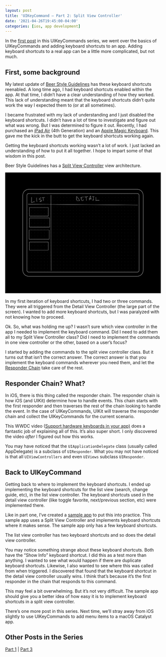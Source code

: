 ```yaml
---
layout: post
title: 'UIKeyCommand — Part 2: Split View Controller'
date: '2021-04-26T19:45:00-04:00'
categories: [ios, app development]
---
```


In the [first post](/2021/04/22/uikeycommand-part-1/) in this UIKeyCommands series, we went over the basics of UIKeyCommands and adding keyboard shortcuts to an app. Adding keyboard shortcuts to a real app can be a little more complicated, but not much. 

## First, some background

My latest update of [Beer Style Guidelines](https://www.beerstyleguidelines.app) has these keyboard shortcuts reenabled. A long time ago, I had keyboard shortcuts enabled within the app. At that time, I didn’t have a clear understanding of how they worked. This lack of understanding meant that the keyboard shortcuts didn’t quite work the way I expected them to (or at all sometimes). 

I became frustrated with my lack of understanding and I just disabled the keyboard shortcuts. I didn’t have a lot of time to investigate and figure out what was wrong. But I was determined to figure it out. Recently, I had purchased an [iPad Air](https://www.apple.com/ipad-air/) (4th Generation) and an [Apple Magic Keyboard](https://www.apple.com/ipad-keyboards/). This gave me the kick in the butt to get the keyboard shortcuts working again. 

Getting the keyboard shortcuts working wasn’t a lot of work. I just lacked an understanding of how to put it all together. I hope to impart some of that wisdom in this post. 

Beer Style Guidelines has a [Split View Controller](https://developer.apple.com/documentation/uikit/uisplitviewcontroller) view architecture. 

![Split View Controller Wireframe](/public/images/2021-uikeycommand-2/wireframe.png)

In my first iteration of keyboard shortcuts, I had two or three commands. They were all triggered from the Detail View Controller (the large part of the screen). I wanted to add more keyboard shortcuts, but I was paralyzed with not knowing how to proceed.

Ok. So, what was holding me up? I wasn’t sure which view controller in the app I needed to implement the keyboard command. Did I need to add them all to my Split View Controller class? Did I need to implement the commands in one view controller or the other, based on a user’s focus? 

I started by adding the commands to the split view controller class. But it turns out that isn’t the correct answer. The correct answer is that you implement the keyboard commands wherever you need them, and let the [Responder Chain](https://developer.apple.com/documentation/uikit/touches_presses_and_gestures/using_responders_and_the_responder_chain_to_handle_events) take care of the rest.

## Responder Chain? What? 

In iOS, there is this thing called the responder chain. The responder chain is how iOS (and UIKit) determine how to handle events. This chain starts with the first responder and then traverses the rest of the chain looking to handle the event. In the case of UIKeyCommands, UIKit will traverse the responder chain and collect the UIKeyCommands for the current scenario. 

This WWDC video ([Support hardware keyboards in your app)](https://developer.apple.com/wwdc20/10109 "Support hardware keyboards in your app") does a fantastic job of explaining all of this. It’s also super short. I only discovered the video _after_ I figured out how this works. 

You may have noticed that the `UIApplicationDelegate` class (usually called AppDelegate) is a subclass of `UIResponder`. What you may not have noticed is that all `UIViewControllers` and even `UIViews` subclass `UIResponder`. 

## Back to UIKeyCommand
Getting back to where to implement the keyboard shortcuts. I ended up implementing the keyboard shortcuts for the list view (search, change guide, etc), in the list view controller. The keyboard shortcuts used in the detail view controller (like toggle favorite, next/previous section, etc) were implemented there. 

Like in part one, I’ve created a [sample app](https://github.com/rwgrier/UIKeyCommand-series/tree/part-2-splitview) to put this into practice. This sample app uses a Split View Controller and implements keyboard shortcuts where it makes sense. The sample app only has a few keyboard shortcuts. 

The list view controller has two keyboard shortcuts and so does the detail view controller. 

You may notice something strange about these keyboard shortcuts. Both have the “Show Info” keyboard shortcut. I did this as a test more than anything. I wanted to see what would happen if there are duplicate keyboard shortcuts. Likewise, I also wanted to see where this was called from when triggered. I discovered that found that the keyboard shortcut in the detail view controller usually wins. I think that’s because it’s the first responder in the chain that responds to this command.  

This may feel a bit overwhelming. But it’s not very difficult. The sample app should give you a better idea of how easy it is to implement keyboard shortcuts in a split view controller. 

There’s one more post in this series. Next time, we’ll stray away from iOS slightly to use UIKeyCommands to add menu items to a macOS Catalyst app. 

## Other Posts in the Series
[Part 1](/2021/04/22/uikeycommand-part-1/) | [Part 3](/2021/04/28/uikeycommand-part-3/) 
